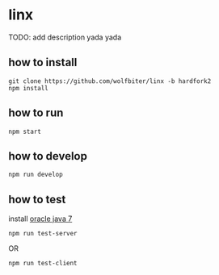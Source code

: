 # linx

TODO: add description yada yada

## how to install

```
git clone https://github.com/wolfbiter/linx -b hardfork2
npm install
```

## how to run

```
npm start
```

## how to develop

```
npm run develop
```

## how to test

install [oracle java 7](https://github.com/flexiondotorg/oab-java6)

```
npm run test-server
```

OR

```
npm run test-client
```

